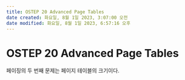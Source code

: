 ```yaml
---
title: OSTEP 20 Advanced Page Tables
date created: 화요일, 8월 1일 2023, 3:07:00 오전
date modified: 화요일, 8월 1일 2023, 6:57:16 오후
---
```

# OSTEP 20 Advanced Page Tables

페이징의 두 번째 문제는 페이지 테이블의 크기이다.